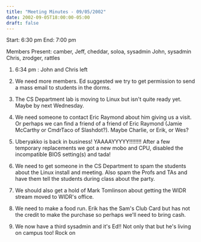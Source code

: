 ```yaml
---
title: "Meeting Minutes - 09/05/2002"
date: 2002-09-05T18:00:00-05:00
draft: false
---
```


Start: 6:30 pm End: 7:00 pm </p><p>
Members Present: camber, Jeff, cheddar, soloa, sysadmin John, sysadmin Chris, zrodger, rattles </p><p>
1. 6:34 pm : John and Chris left </p><p>
2. We need more members.  Ed suggested we try to get permission to send a mass email to students in the dorms. </p><p>
3. The CS Department lab is moving to Linux but isn't quite ready yet.  Maybe by next Wednesday. </p><p>
4. We need someone to contact Eric Raymond about him giving us a visit.  Or perhaps we can find a friend of a friend of Eric Raymond (Jamie McCarthy or CmdrTaco of Slashdot?).  Maybe Charlie, or Erik, or Wes? </p><p>
5. Uberyakko is back in business! YAAAAYYYYY!!!!!!!!  After a few temporary replacements we got a new mobo and CPU, disabled the incompatible BIOS setting(s) and tada! </p><p>
6. We need to get someone in the CS Department to spam the students about the Linux install and meeting.  Also spam the Profs and TAs and have them tell the students during class about the party. </p><p>
7. We should also get a hold of Mark Tomlinson about getting the WIDR stream moved to WIDR's office. </p><p>
8. We need to make a food run.  Erik has the Sam's Club Card but has not the credit to make the purchase so perhaps we'll need to bring cash. </p><p>
9. We now have a third sysadmin and it's Ed!!  Not only that but he's living on campus too!  Rock on </p><p>
</p>
